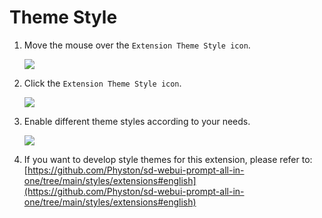 # Theme Style

1. Move the mouse over the `Extension Theme Style icon`.

    ![](/assets/images/ThemeStyle/style_btn.png)

2. Click the `Extension Theme Style icon`.

    ![](/assets/images/ThemeStyle/style_cn.png)

3. Enable different theme styles according to your needs.

    ![](/assets/images/demo.custom_theme.gif)

4. If you want to develop style themes for this extension, please refer to: [https://github.com/Physton/sd-webui-prompt-all-in-one/tree/main/styles/extensions#english](https://github.com/Physton/sd-webui-prompt-all-in-one/tree/main/styles/extensions#english)